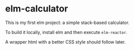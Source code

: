 # elm-calculator

This is my first elm project: a simple stack-based calculator.

To build it locally, install elm and then execute `elm-reactor`.

A wrapper html with a better CSS style should follow later.
